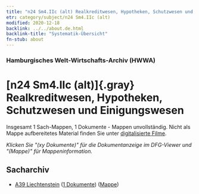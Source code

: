 ```yaml
---
title: "n24 Sm4.IIc (alt) Realkreditwesen, Hypotheken, Schutzwesen und Einigungswesen"
etr: category/subject/n24 Sm4.IIc (alt)
modified: 2020-12-18
backlink: ../../about.de.html
backlink-title: "Systematik-Übersicht"
fn-stub: about
---
```


### Hamburgisches Welt-Wirtschafts-Archiv (HWWA)
# [n24 Sm4.IIc (alt)]{.gray}&#8201; Realkreditwesen, Hypotheken, Schutzwesen und Einigungswesen&#160; 




Insgesamt 1 Sach-Mappen, 1 Dokumente - Mappen unvollständig.
Nicht als Mappe aufbereitetes Material finden Sie unter [digitalisierte Filme](/film/h1_sh).

_Klicken Sie "(xy Dokumente)" für die Dokumentanzeige im DFG-Viewer und "(Mappe)" für Mappeninformation._

## Sacharchiv



- [A39 Liechtenstein](../../../geo/about.de.html#A39) (<a href="https://dfg-viewer.de/show/?tx_dlf[id]=https://pm20.zbw.eu/mets/sh/1410xx/141016/1453xx/145347/public.mets.de.xml" target="_blank">1 Dokumente</a>) ([Mappe](http://purl.org/pressemappe20/folder/sh/141016,145347))


